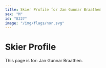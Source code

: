 ```yaml
---
title: Skier Profile for Jan Gunnar Braathen
sex: "M"
id: "8227"
image: "/img/flags/nor.svg" 
---
```


# Skier Profile

This page is for: Jan Gunnar Braathen.
    